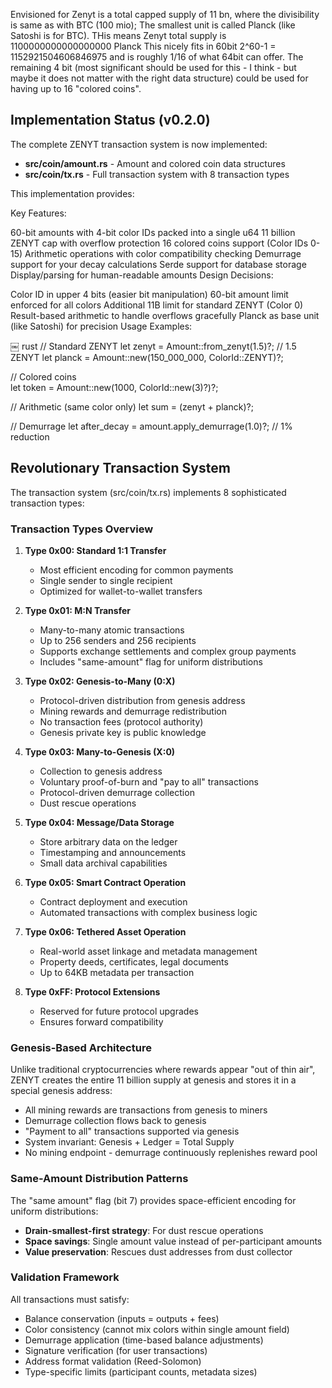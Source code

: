 
Envisioned for Zenyt is a total capped supply of 11 bn, where the
divisibility is same as with BTC (100 mio); The smallest unit is
called Planck (like Satoshi is for BTC). THis means Zenyt total supply
is 1100000000000000000 Planck This nicely fits in 60bit 2^60-1 =
1152921504606846975 and is roughly 1/16 of what 64bit can offer. The
remaining 4 bit (most significant should be used for this - I think -
but maybe it does not matter with the right data structure) could be
used for having up to 16 "colored coins".

## Implementation Status (v0.2.0)

The complete ZENYT transaction system is now implemented:
- **src/coin/amount.rs** - Amount and colored coin data structures
- **src/coin/tx.rs** - Full transaction system with 8 transaction types

This implementation provides:

Key Features:

60-bit amounts with 4-bit color IDs packed into a single u64
11 billion ZENYT cap with overflow protection
16 colored coins support (Color IDs 0-15)
Arithmetic operations with color compatibility checking
Demurrage support for your decay calculations
Serde support for database storage
Display/parsing for human-readable amounts
Design Decisions:

Color ID in upper 4 bits (easier bit manipulation)
60-bit amount limit enforced for all colors
Additional 11B limit for standard ZENYT (Color 0)
Result-based arithmetic to handle overflows gracefully
Planck as base unit (like Satoshi) for precision
Usage Examples:

￼
rust
// Standard ZENYT
let zenyt = Amount::from_zenyt(1.5)?; // 1.5 ZENYT
let planck = Amount::new(150_000_000, ColorId::ZENYT)?;

// Colored coins  
let token = Amount::new(1000, ColorId::new(3)?)?;

// Arithmetic (same color only)
let sum = (zenyt + planck)?;

// Demurrage
let after_decay = amount.apply_demurrage(1.0)?; // 1% reduction

## Revolutionary Transaction System

The transaction system (src/coin/tx.rs) implements 8 sophisticated transaction types:

### Transaction Types Overview

1. **Type 0x00: Standard 1:1 Transfer**
   - Most efficient encoding for common payments
   - Single sender to single recipient
   - Optimized for wallet-to-wallet transfers

2. **Type 0x01: M:N Transfer** 
   - Many-to-many atomic transactions
   - Up to 256 senders and 256 recipients
   - Supports exchange settlements and complex group payments
   - Includes "same-amount" flag for uniform distributions

3. **Type 0x02: Genesis-to-Many (0:X)**
   - Protocol-driven distribution from genesis address
   - Mining rewards and demurrage redistribution
   - No transaction fees (protocol authority)
   - Genesis private key is public knowledge

4. **Type 0x03: Many-to-Genesis (X:0)**
   - Collection to genesis address
   - Voluntary proof-of-burn and "pay to all" transactions
   - Protocol-driven demurrage collection
   - Dust rescue operations

5. **Type 0x04: Message/Data Storage**
   - Store arbitrary data on the ledger
   - Timestamping and announcements
   - Small data archival capabilities

6. **Type 0x05: Smart Contract Operation**
   - Contract deployment and execution
   - Automated transactions with complex business logic

7. **Type 0x06: Tethered Asset Operation**
   - Real-world asset linkage and metadata management
   - Property deeds, certificates, legal documents
   - Up to 64KB metadata per transaction

8. **Type 0xFF: Protocol Extensions**
   - Reserved for future protocol upgrades
   - Ensures forward compatibility

### Genesis-Based Architecture

Unlike traditional cryptocurrencies where rewards appear "out of thin air", ZENYT creates the entire 11 billion supply at genesis and stores it in a special genesis address:

- All mining rewards are transactions from genesis to miners
- Demurrage collection flows back to genesis
- "Payment to all" transactions supported via genesis
- System invariant: Genesis + Ledger = Total Supply
- No mining endpoint - demurrage continuously replenishes reward pool

### Same-Amount Distribution Patterns

The "same amount" flag (bit 7) provides space-efficient encoding for uniform distributions:

- **Drain-smallest-first strategy**: For dust rescue operations
- **Space savings**: Single amount value instead of per-participant amounts
- **Value preservation**: Rescues dust addresses from dust collector

### Validation Framework

All transactions must satisfy:
- Balance conservation (inputs = outputs + fees)
- Color consistency (cannot mix colors within single amount field)
- Demurrage application (time-based balance adjustments)
- Signature verification (for user transactions)
- Address format validation (Reed-Solomon)
- Type-specific limits (participant counts, metadata sizes)
